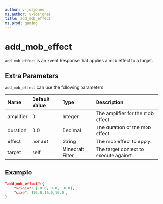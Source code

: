 ```yaml
---
author: v-josjones
ms.author: v-josjones
title: add_mob_effect
ms.prod: gaming
---
```


# add_mob_effect

`add_mob_effect` is an Event Response that applies a mob effect to a target.

## Extra Parameters

`add_mob_effect` can use the following parameters

|Name |Default Value  |Type  |Description  |
|:----------|:----------|:----------|:----------|
|amplifier| 0| Integer|  The amplifier for the mob effect. |
|duration| 0.0| Decimal|  The duration of the mob effect. |
|effect|*not set* | String|  The mob effect to apply. |
|target| self| Minecraft Filter| The target context to execute against. |

## Example

```json
"add_mob_effect":{
    "origin": [-8.0, 0.0, -8.0],
    "size": [16.0,16.0,16.0],
}
```

